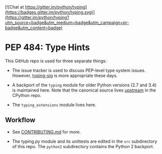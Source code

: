 [![Chat at https://gitter.im/python/typing](https://badges.gitter.im/python/typing.svg)](https://gitter.im/python/typing?utm_source=badge&utm_medium=badge&utm_campaign=pr-badge&utm_content=badge)

PEP 484: Type Hints
===================

This GitHub repo is used for three separate things:

- The issue tracker is used to discuss PEP-level type system issues.
  However,
  [typing-sig](https://mail.python.org/mailman3/lists/typing-sig.python.org/)
  is more appropriate these days.

- A backport of the `typing` module for older Python versions (2.7 and
  3.4) is maintained here.  Note that the canonical source lives
  [upstream](https://github.com/python/cpython/blob/master/Lib/typing.py)
  in the CPython repo.

- The `typing_extensions` module lives here.

Workflow
--------

* See [CONTRIBUTING.md](/CONTRIBUTING.md) for more.

* The typing.py module and its unittests are edited in the `src`
  subdirectory of this repo. The `python2` subdirectory contains the
  Python 2 backport.
